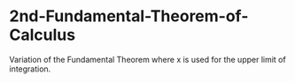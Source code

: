 # 2nd-Fundamental-Theorem-of-Calculus
Variation of the Fundamental Theorem where x is used for the upper limit of integration.
